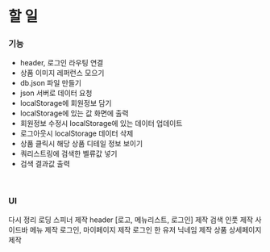 
# 할 일 

### 기능

- header, 로그인 라우팅 연결
- 상품 이미지 레퍼런스 모으기
- db.json 파일 만들기 
- json 서버로 데이터 요청
- localStorage에 회원정보 담기
- localStorage에 있는 값 화면에 출력
- 회원정보 수정시 localStorage에 있는 데이터 업데이트
- 로그아웃시 localStorage 데이터 삭제
- 상품 클릭시 해당 상품 디테일 정보 보이기
- 쿼리스트링에 검색한 벨류값 넣기
- 검색 결과값 출력
  
<br>

 ### UI
 다시 정리 
로딩 스피너 제작
header [로고, 메뉴리스트, 로그인] 제작
검색 인풋 제작
사이드바 메뉴 제작
로그인, 마이페이지 제작
로그인 한 유저 닉네임 제작
상품 상세페이지 제작
